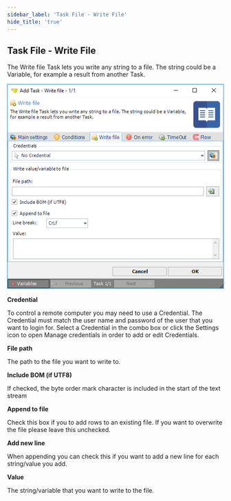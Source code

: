 ```yaml
---
sidebar_label: 'Task File - Write File'
hide_title: 'true'
---
```


## Task File - Write File

The Write file Task lets you write any string to a file. The string could be a Variable, for example a result from another Task.

![](../../../../../static/img/taskfilewritefile.png)

**Credential**

To control a remote computer you may need to use a Credential. The Credential must match the user name and password of the user that you want to login for. Select a Credential in the combo box or click the Settings icon to open Manage credentials in order to add or edit Credentials.
 
**File path**

The path to the file you want to write to.
 
**Include BOM (if UTF8)**

If checked, the byte order mark character is included in the start of the text stream
 
**Append to file**

Check this box if you to add rows to an existing file. If you want to overwrite the file please leave this unchecked.
 
**Add new line**

When appending you can check this if you want to add a new line for each string/value you add.
 
**Value**

The string/variable that you want to write to the file.